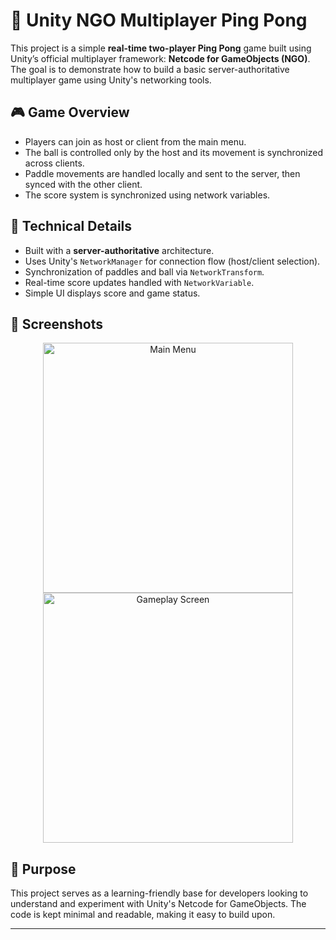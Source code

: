 # 🏓 Unity NGO Multiplayer Ping Pong

This project is a simple **real-time two-player Ping Pong** game built using Unity’s official multiplayer framework: **Netcode for GameObjects (NGO)**. The goal is to demonstrate how to build a basic server-authoritative multiplayer game using Unity's networking tools.

## 🎮 Game Overview

- Players can join as host or client from the main menu.
- The ball is controlled only by the host and its movement is synchronized across clients.
- Paddle movements are handled locally and sent to the server, then synced with the other client.
- The score system is synchronized using network variables.

## 🧠 Technical Details

- Built with a **server-authoritative** architecture.
- Uses Unity's `NetworkManager` for connection flow (host/client selection).
- Synchronization of paddles and ball via `NetworkTransform`.
- Real-time score updates handled with `NetworkVariable`.
- Simple UI displays score and game status.

## 📸 Screenshots

<p align="center">

  <img src="[screenshots/menu.png](https://github.com/user-attachments/assets/e394bdf1-c14f-49bc-9ea6-51fed5a4a9d6)" width="400" alt="Main Menu"/>
  <img src="screenshots/gameplay.png" width="400" alt="Gameplay Screen"/>
</p>

## 🎯 Purpose

This project serves as a learning-friendly base for developers looking to understand and experiment with Unity's Netcode for GameObjects. The code is kept minimal and readable, making it easy to build upon.

---

